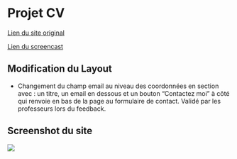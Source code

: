 # Projet CV

[Lien du site original](https://monday-128.webflow.io/home-2)

[Lien du screencast](https://www.youtube.com/watch?v=9eJg6mgGJSM)

## Modification du Layout
- Changement du champ email au niveau des coordonnées en section avec : un titre, un email en dessous et un bouton “Contactez moi” à côté qui renvoie en bas de la page au formulaire de contact. Validé par les professeurs lors du feedback.

## Screenshot du site

![](./img/screenshot-cv.png)
